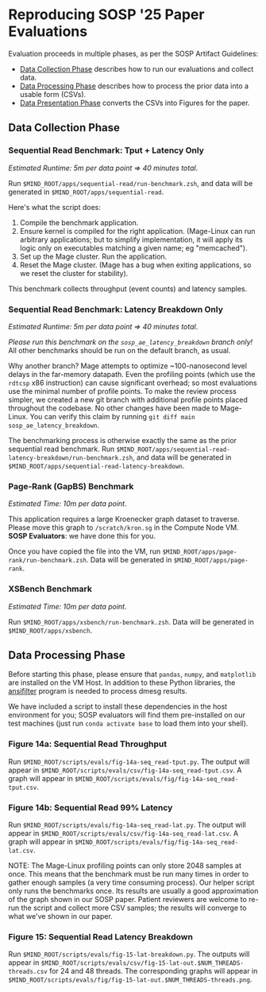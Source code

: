 # Reproducing SOSP '25 Paper Evaluations

Evaluation proceeds in multiple phases, as per the SOSP Artifact Guidelines:

- [Data Collection Phase](#data-collection-phase) describes how to run our
  evaluations and collect data. 
- [Data Processing Phase](#data-processing-phase) describes how to process the
  prior data into a usable form (CSVs). 
- [Data Presentation Phase](#data-presentation-phase) converts the CSVs into
  Figures for the paper. 


## Data Collection Phase

### Sequential Read Benchmark: Tput + Latency Only

*Estimated Runtime: 5m per data point => 40 minutes total*. 

Run `$MIND_ROOT/apps/sequential-read/run-benchmark.zsh`, and data will be
generated in `$MIND_ROOT/apps/sequential-read`. 

Here's what the script does: 

1. Compile the benchmark application. 
2. Ensure kernel is compiled for the right application. 
   (Mage-Linux can run arbitrary applications; but to simplify implementation,
   it will apply its logic only on executables matching a given name; eg
   "memcached"). 
3. Set up the Mage cluster. Run the application. 
4. Reset the Mage cluster. (Mage has a bug when exiting applications, so we
   reset the cluster for stability). 

This benchmark collects throughput (event counts) and latency samples. 

### Sequential Read Benchmark: Latency Breakdown Only

*Estimated Runtime: 5m per data point => 40 minutes total*. 

*Please run this benchmark on the `sosp_ae_latency_breakdown` branch only!*
All other benchmarks should be run on the default branch, as usual. 

Why another branch? 
Mage attempts to optimize ~100-nanosecond level delays in the far-memory
datapath. Even the profiling points (which use the `rdtcsp` x86 instruction)
can cause significant overhead; so most evaluations use the minimal number of
profile points. 
To make the review process simpler, we created a new git branch with
additional profile points placed throughout the codebase. No other changes
have been made to Mage-Linux. You can verify this claim by running
`git diff main sosp_ae_latency_breakdown`. 

The benchmarking process is otherwise exactly the same as the prior sequential
read benchmark. Run
`$MIND_ROOT/apps/sequential-read-latency-breakdown/run-benchmark.zsh`, and
data will be generated in `$MIND_ROOT/apps/sequential-read-latency-breakdown`. 


### Page-Rank (GapBS) Benchmark

*Estimated Time: 10m per data point*. 

This application requires a large Kroenecker graph dataset to traverse. 
Please move this graph to `/scratch/kron.sg` in the Compute Node VM. 
**SOSP Evaluators**: we have done this for you.

Once you have copied the file into the VM, run
`$MIND_ROOT/apps/page-rank/run-benchmark.zsh`.
Data will be generated in `$MIND_ROOT/apps/page-rank`. 

### XSBench Benchmark

*Estimated Time: 10m per data point*. 

Run `$MIND_ROOT/apps/xsbench/run-benchmark.zsh`.
Data will be generated in `$MIND_ROOT/apps/xsbench`. 


## Data Processing Phase

Before starting this phase, please ensure that `pandas`, `numpy`, and
`matplotlib` are installed on the VM Host. In addition to these Python 
libraries, the [ansifilter](https://github.com/andre-simon/ansifilter/blob/master/INSTALL)
program is needed to process dmesg results.

We have included a script to install these dependencies in the host environment
for you; SOSP evaluators will find them pre-installed on our test machines 
(just run `conda activate base` to load them into your shell). 

### Figure 14a: Sequential Read Throughput

Run `$MIND_ROOT/scripts/evals/fig-14a-seq_read-tput.py`. 
The output will appear in `$MIND_ROOT/scripts/evals/csv/fig-14a-seq_read-tput.csv`. 
A graph will appear in `$MIND_ROOT/scripts/evals/fig/fig-14a-seq_read-tput.csv`. 

### Figure 14b: Sequential Read 99% Latency

Run `$MIND_ROOT/scripts/evals/fig-14a-seq_read-lat.py`. 
The output will appear in `$MIND_ROOT/scripts/evals/csv/fig-14a-seq_read-lat.csv`. 
A graph will appear in `$MIND_ROOT/scripts/evals/fig/fig-14a-seq_read-lat.csv`. 

NOTE: The Mage-Linux profiling points can only store 2048 samples at once. 
This means that the benchmark must be run many times in order to gather enough
samples (a very time consuming process). 
Our helper script only runs the benchmarks once. 
Its results are usually a good approximation of the graph shown in our SOSP paper. 
Patient reviewers are welcome to re-run the script and collect more CSV samples; the results
will converge to what we've shown in our paper. 

### Figure 15: Sequential Read Latency Breakdown

Run `$MIND_ROOT/scripts/evals/fig-15-lat-breakdown.py`. 
The outputs will appear in `$MIND_ROOT/scripts/evals/csv/fig-15-lat-out.$NUM_THREADS-threads.csv`
for 24 and 48 threads. 
The corresponding graphs will appear in
`$MIND_ROOT/scripts/evals/fig/fig-15-lat-out.$NUM_THREADS-threads.png`. 
